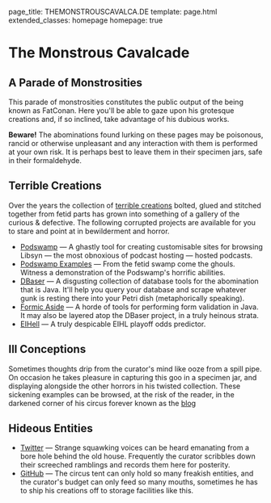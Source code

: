 page_title: THEMONSTROUSCAVALCA.DE
template: page.html
extended_classes: homepage
homepage: true

# The Monstrous Cavalcade
## A Parade of Monstrosities
This parade of monstrosities constitutes the public output of the being known as FatConan. Here you'll be able to gaze upon his grotesque creations and, if so inclined, take advantage of his dubious works.

**Beware!** The abominations found lurking on these pages may be poisonous, rancid or otherwise unpleasant and any interaction with them is performed at your own risk. It is perhaps best to leave them in their specimen jars, safe in their formaldehyde.

## Terrible Creations
Over the years the collection of [terrible creations](/terrible-creations) bolted, glued and stitched together from fetid parts has grown into something of a gallery of the curious & defective.  The following corrupted projects are available for you to stare and point at in bewilderment and horror.

* [Podswamp](/terrible-creations/podswamp) &mdash; A ghastly tool for creating customisable sites for browsing Libsyn &mdash; the most obnoxious of podcast hosting &mdash; hosted podcasts.
* [Podswamp Examples](/terrible-creations/podswamp-examples) &mdash; From the fetid swamp come the ghouls. Witness a demonstration of the Podswamp's horrific abilities.
* [DBaser](/terrible-creations/dbaser) &mdash; A disgusting collection of database tools for the abomination that is Java. It'll help you query your database and scrape whatever gunk is resting there into your Petri dish (metaphorically speaking).
* [Formic Aside](/terrible-creations/formic-aside) &mdash; A horde of tools for performing form validation in Java. It may also be layered atop the DBaser project, in a truly heinous strata.
* [EIHell](/terrible-creations/eihell) &mdash; A truly despicable EIHL playoff odds predictor.

## Ill Conceptions
Sometimes thoughts drip from the curator's mind like ooze from a spill pipe. On occasion he takes pleasure in capturing this goo in a specimen jar, and displaying alongside the other horrors in his twisted collection. These sickening examples can be browsed, at the risk of the reader, in the darkened corner of his circus forever known as the [blog](/ill-conceptions) 

## Hideous Entities
* [Twitter](https://twitter.com/fatconan) &mdash; Strange squawking voices can be heard emanating from a bore hole behind the old house. Frequently the curator scribbles down their screeched ramblings and records them here for posterity.
* [GitHub](https://github.com/FatConan) &mdash; The circus tent can only hold so many freakish entities, and the curator's budget can only feed so many mouths, sometimes he has to ship his creations off to storage facilities like this. 
